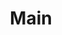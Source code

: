---
layout: map
title: Main
map: 'img/Doloria.svg'
map_width: 5314.2217
map_height: 4049.5718
markers: "|Verum,docs/places/north/verum,315,456|Thrum,docs/places/north/thrum,591,477"
nav_order: 1
---